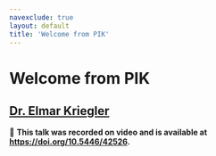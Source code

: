 ```yaml
---
navexclude: true
layout: default
title: 'Welcome from PIK'
---
```


# Welcome from PIK

## [Dr. Elmar Kriegler](../../speaker/GZX8PQ/)

🎥 **This talk was recorded on video and is available at <https://doi.org/10.5446/42526>.**